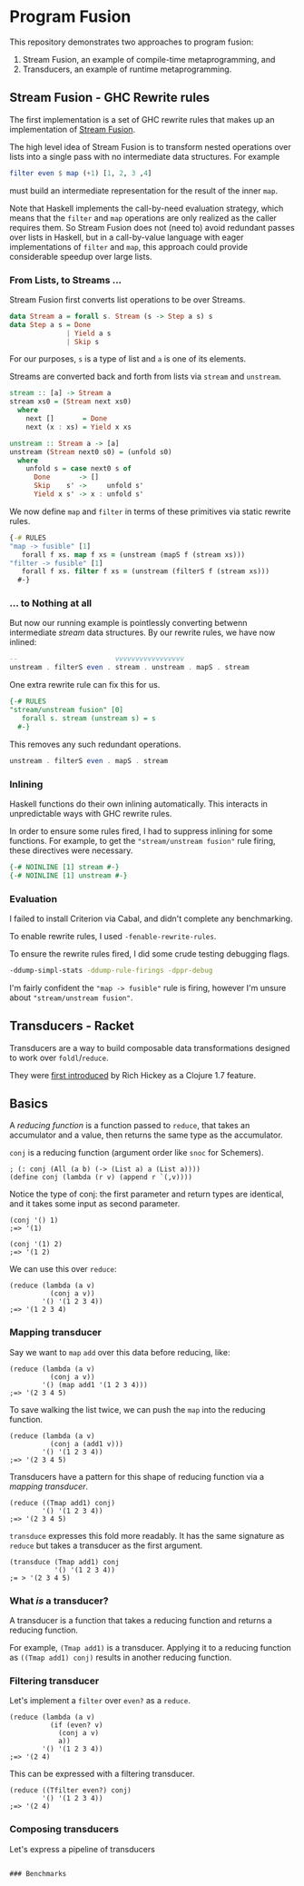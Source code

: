 # Program Fusion

This repository demonstrates two approaches to program fusion:

  1. Stream Fusion, an example of compile-time metaprogramming, and
  2. Transducers, an example of runtime metaprogramming.

## Stream Fusion - GHC Rewrite rules

The first implementation is a set of GHC rewrite rules that makes up
an implementation of [Stream Fusion](http://citeseer.ist.psu.edu/viewdoc/summary?doi=10.1.1.104.7401).

The high level idea of Stream Fusion is to transform nested operations
over lists into a single pass with no intermediate data structures.
For example

```haskell
filter even $ map (+1) [1, 2, 3 ,4]
```

must build an intermediate representation for the result of the inner `map`.

Note that Haskell implements the call-by-need evaluation strategy, which means that the `filter` and `map`
operations are only realized as the caller requires them.
So Stream Fusion does not (need to) avoid redundant passes over lists in Haskell, but
in a call-by-value language with eager implementations of `filter` and `map`, this approach
could provide considerable speedup over large lists.


### From Lists, to Streams ...

Stream Fusion first converts list operations to be over Streams.

```haskell
data Stream a = forall s. Stream (s -> Step a s) s
data Step a s = Done
              | Yield a s
              | Skip s
```

For our purposes, `s` is a type of list and `a` is one of its elements.

Streams are converted back and forth from lists via `stream` and `unstream`.

```haskell
stream :: [a] -> Stream a
stream xs0 = (Stream next xs0)
  where
    next []       = Done
    next (x : xs) = Yield x xs

unstream :: Stream a -> [a]
unstream (Stream next0 s0) = (unfold s0)
  where
    unfold s = case next0 s of
      Done       -> []
      Skip    s' ->     unfold s'
      Yield x s' -> x : unfold s'
```

We now define `map` and `filter` in terms of these primitives via static rewrite rules.

```clojure
{-# RULES
"map -> fusible" [1]
   forall f xs. map f xs = (unstream (mapS f (stream xs)))
"filter -> fusible" [1]
   forall f xs. filter f xs = (unstream (filterS f (stream xs)))
  #-}
```

### ... to Nothing at all

But now our running example is pointlessly converting betwenn intermediate *stream* data structures.
By our rewrite rules, we have now inlined:

```haskell
--                        vvvvvvvvvvvvvvvvv
unstream . filterS even . stream . unstream . mapS . stream
```

One extra rewrite rule can fix this for us.

```haskell
{-# RULES
"stream/unstream fusion" [0]
   forall s. stream (unstream s) = s
  #-}
```

This removes any such redundant operations.

```haskell
unstream . filterS even . mapS . stream
```

### Inlining

Haskell functions do their own inlining automatically.
This interacts in unpredictable ways with GHC rewrite rules.

In order to ensure some rules fired, I had to suppress inlining
for some functions. For example, to get the `"stream/unstream fusion"`
rule firing, these directives were necessary.

```haskell
{-# NOINLINE [1] stream #-}
{-# NOINLINE [1] unstream #-}
```

### Evaluation

I failed to install Criterion via Cabal, and didn't complete any benchmarking.

To enable rewrite rules, I used `-fenable-rewrite-rules`.

To ensure the rewrite rules fired, I did some crude testing debugging flags.

```bash
-ddump-simpl-stats -ddump-rule-firings -dppr-debug
```

I'm fairly confident the `"map -> fusible"` rule is firing, however I'm unsure 
about `"stream/unstream fusion"`. 

## Transducers - Racket

Transducers are a way to build composable data transformations designed to work over `foldl`/`reduce`.

They were [first introduced](http://clojure.org/transducers) by Rich Hickey as a Clojure 1.7 feature.

## Basics

A *reducing function* is a function passed to `reduce`, that takes an accumulator and a value, then
returns the same type as the accumulator.

`conj` is a reducing function (argument order like `snoc` for Schemers).

```racket
; (: conj (All (a b) (-> (List a) a (List a))))
(define conj (lambda (r v) (append r `(,v))))
```

Notice the type of conj: the first parameter and return types are identical, and it takes some input
as second parameter.

```racket
(conj '() 1)
;=> '(1)

(conj '(1) 2)
;=> '(1 2)
```

We can use this over `reduce`:

```racket
(reduce (lambda (a v)
          (conj a v))
        '() '(1 2 3 4))
;=> '(1 2 3 4)
```

### Mapping transducer

Say we want to `map` `add` over this data before reducing, like:

```racket
(reduce (lambda (a v)
          (conj a v))
        '() (map add1 '(1 2 3 4)))
;=> '(2 3 4 5)
```

To save walking the list twice, we can push the `map` into the reducing
function.

```racket
(reduce (lambda (a v)
          (conj a (add1 v)))
        '() '(1 2 3 4))
;=> '(2 3 4 5)
```

Transducers have a pattern for this shape of reducing function via a *mapping transducer*.

```racket
(reduce ((Tmap add1) conj)
        '() '(1 2 3 4))
;=> '(2 3 4 5)
```

`transduce` expresses this fold more readably. It has the same signature as `reduce` but
takes a transducer as the first argument.

```racket
(transduce (Tmap add1) conj
           '() '(1 2 3 4))
;= > '(2 3 4 5)
```

### What *is* a transducer?

A transducer is a function that takes a reducing function and returns a reducing function.

For example, `(Tmap add1)` is a transducer. Applying it to a reducing function
as `((Tmap add1) conj)` results in another reducing function.

### Filtering transducer

Let's implement a `filter` over `even?` as a `reduce`.

```racket
(reduce (lambda (a v)
          (if (even? v)
            (conj a v)
            a))
        '() '(1 2 3 4))
;=> '(2 4)
```

This can be expressed with a filtering transducer.

```racket
(reduce ((Tfilter even?) conj)
        '() '(1 2 3 4))
;=> '(2 4)
```

### Composing transducers

Let's express a pipeline of transducers 

```racket

### Benchmarks
